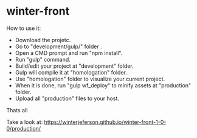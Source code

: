 # winter-front

How to use it:

* Download the projetc.
* Go to "development/gulp/" folder .
* Open a CMD prompt and run "npm install".
* Run "gulp" command.
* Build/edit your project at "development" folder.
* Gulp will compile it at "homologation" folder.
* Use "homologation" folder to visualize your current project.
* When it is done, run "gulp wf_deploy" to minify assets at "production" folder.
* Upload all "production" files to your host.

Thats all

Take a look at:
https://winterjeferson.github.io/winter-front-1-0-0/production/
